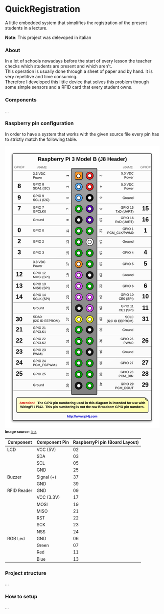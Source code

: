 # QuickRegistration
A little embedded system that simplifies the registration of the present students in a lecture.

**Note**: This project was delevoped in italian

### About
In a lot of schools nowadays before the start of every lesson the teacher checks which students are present and which aren't. <br>
This operation is usually done through a sheet of paper and by hand. It is very repetitive and time consuming. <br>
Therefore I developed this little device that solves this problem through some simple sensors and a RFID card that every student owns.

### Components

...

### Raspberry pin configuration
In order to have a system that works with the given source file every pin has to strictly match the following table.

![RaspberryPi 3 pinout map](media/Raspberry_pinout.png) <br>
<small>**Image source**: [link](https://pi4j.com/1.2/pins/model-b-plus.html)</small>

| Component   | Component Pin | RaspberryPi pin (Board Layout) |
| ----------- | ------------- | ------------------------------ |
| LCD         | VCC (5V)      | 02              |
|             | SDA           | 03              |
|             | SCL           | 05              |
|             | GND           | 25              |
| Buzzer      | Signal (+)    | 37              |
|             | GND           | 39              |
| RFID Reader | GND           | 09              |
|             | VCC (3.3V)    | 17              |
|             | MOSI          | 19              |
|             | MISO          | 21              |
|             | RST           | 22              |
|             | SCK           | 23              |
|             | NSS           | 24              |
| RGB Led     | GND           | 06              |
|             | Green         | 07              |
|             | Red           | 11              |
|             | Blue          | 13              |


### Project structure

...

### How to setup

...